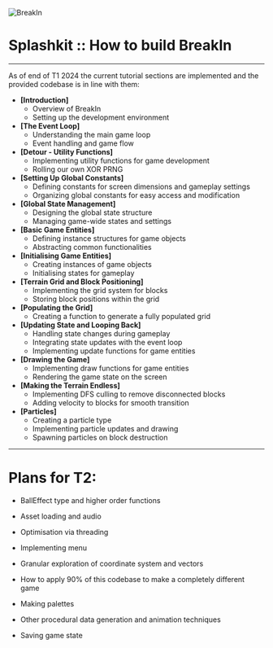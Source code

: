 ![BreakIn](tutorial_assets/title.gif)

# Splashkit :: How to build BreakIn

---

As of end of T1 2024 the current tutorial sections are implemented and the provided codebase is in line with them:

- **[Introduction]**
    - Overview of BreakIn
    - Setting up the development environment
- **[The Event Loop]**
    - Understanding the main game loop
    - Event handling and game flow
- **[Detour - Utility Functions]**
    - Implementing utility functions for game development
    - Rolling our own XOR PRNG
- **[Setting Up Global Constants]**
    - Defining constants for screen dimensions and gameplay settings
    - Organizing global constants for easy access and modification
- **[Global State Management]**
    - Designing the global state structure
    - Managing game-wide states and settings
- **[Basic Game Entities]**
    - Defining instance structures for game objects
    - Abstracting common functionalities
- **[Initialising Game Entities]**
    - Creating instances of game objects
    - Initialising states for gameplay
- **[Terrain Grid and Block Positioning]**
    - Implementing the grid system for blocks
    - Storing block positions within the grid
- **[Populating the Grid]**
    - Creating a function to generate a fully populated grid
- **[Updating State and Looping Back]**
    - Handling state changes during gameplay
    - Integrating state updates with the event loop
    - Implementing update functions for game entities
- **[Drawing the Game]**
    - Implementing draw functions for game entities
    - Rendering the game state on the screen
- **[Making the Terrain Endless]**
    - Implementing DFS culling to remove disconnected blocks
    - Adding velocity to blocks for smooth transition
- **[Particles]**
    - Creating a particle type
    - Implementing particle updates and drawing
    - Spawning particles on block destruction
---

# Plans for T2:

- BallEffect type and higher order functions

- Asset loading and audio

- Optimisation via threading

- Implementing menu

- Granular exploration of coordinate system and vectors

- How to apply 90% of this codebase to make a completely different game

- Making palettes

- Other procedural data generation and animation techniques

- Saving game state
